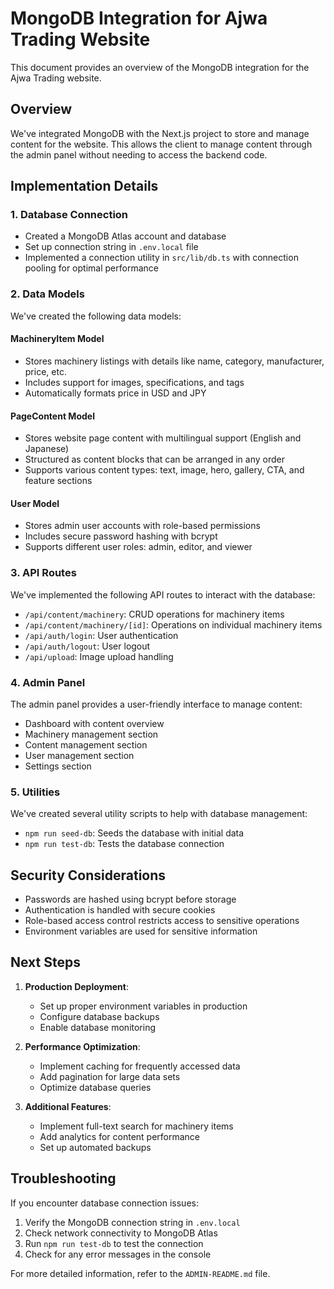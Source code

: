 # MongoDB Integration for Ajwa Trading Website

This document provides an overview of the MongoDB integration for the Ajwa Trading website.

## Overview

We've integrated MongoDB with the Next.js project to store and manage content for the website. This allows the client to manage content through the admin panel without needing to access the backend code.

## Implementation Details

### 1. Database Connection

- Created a MongoDB Atlas account and database
- Set up connection string in `.env.local` file
- Implemented a connection utility in `src/lib/db.ts` with connection pooling for optimal performance

### 2. Data Models

We've created the following data models:

#### MachineryItem Model
- Stores machinery listings with details like name, category, manufacturer, price, etc.
- Includes support for images, specifications, and tags
- Automatically formats price in USD and JPY

#### PageContent Model
- Stores website page content with multilingual support (English and Japanese)
- Structured as content blocks that can be arranged in any order
- Supports various content types: text, image, hero, gallery, CTA, and feature sections

#### User Model
- Stores admin user accounts with role-based permissions
- Includes secure password hashing with bcrypt
- Supports different user roles: admin, editor, and viewer

### 3. API Routes

We've implemented the following API routes to interact with the database:

- `/api/content/machinery`: CRUD operations for machinery items
- `/api/content/machinery/[id]`: Operations on individual machinery items
- `/api/auth/login`: User authentication
- `/api/auth/logout`: User logout
- `/api/upload`: Image upload handling

### 4. Admin Panel

The admin panel provides a user-friendly interface to manage content:

- Dashboard with content overview
- Machinery management section
- Content management section
- User management section
- Settings section

### 5. Utilities

We've created several utility scripts to help with database management:

- `npm run seed-db`: Seeds the database with initial data
- `npm run test-db`: Tests the database connection

## Security Considerations

- Passwords are hashed using bcrypt before storage
- Authentication is handled with secure cookies
- Role-based access control restricts access to sensitive operations
- Environment variables are used for sensitive information

## Next Steps

1. **Production Deployment**:
   - Set up proper environment variables in production
   - Configure database backups
   - Enable database monitoring

2. **Performance Optimization**:
   - Implement caching for frequently accessed data
   - Add pagination for large data sets
   - Optimize database queries

3. **Additional Features**:
   - Implement full-text search for machinery items
   - Add analytics for content performance
   - Set up automated backups

## Troubleshooting

If you encounter database connection issues:

1. Verify the MongoDB connection string in `.env.local`
2. Check network connectivity to MongoDB Atlas
3. Run `npm run test-db` to test the connection
4. Check for any error messages in the console

For more detailed information, refer to the `ADMIN-README.md` file.
